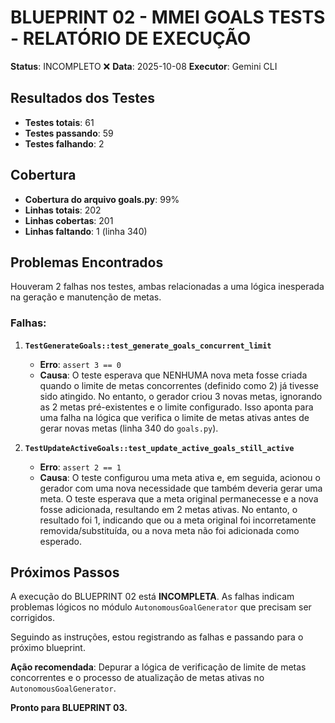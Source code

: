 # BLUEPRINT 02 - MMEI GOALS TESTS - RELATÓRIO DE EXECUÇÃO

**Status**: INCOMPLETO ❌
**Data**: 2025-10-08
**Executor**: Gemini CLI

## Resultados dos Testes

- **Testes totais**: 61
- **Testes passando**: 59
- **Testes falhando**: 2

## Cobertura

- **Cobertura do arquivo goals.py**: 99%
- **Linhas totais**: 202
- **Linhas cobertas**: 201
- **Linhas faltando**: 1 (linha 340)

## Problemas Encontrados

Houveram 2 falhas nos testes, ambas relacionadas a uma lógica inesperada na geração e manutenção de metas.

### Falhas:

1.  **`TestGenerateGoals::test_generate_goals_concurrent_limit`**
    -   **Erro**: `assert 3 == 0`
    -   **Causa**: O teste esperava que NENHUMA nova meta fosse criada quando o limite de metas concorrentes (definido como 2) já tivesse sido atingido. No entanto, o gerador criou 3 novas metas, ignorando as 2 metas pré-existentes e o limite configurado. Isso aponta para uma falha na lógica que verifica o limite de metas ativas antes de gerar novas metas (linha 340 do `goals.py`).

2.  **`TestUpdateActiveGoals::test_update_active_goals_still_active`**
    -   **Erro**: `assert 2 == 1`
    -   **Causa**: O teste configurou uma meta ativa e, em seguida, acionou o gerador com uma nova necessidade que também deveria gerar uma meta. O teste esperava que a meta original permanecesse e a nova fosse adicionada, resultando em 2 metas ativas. No entanto, o resultado foi 1, indicando que ou a meta original foi incorretamente removida/substituída, ou a nova meta não foi adicionada como esperado.

## Próximos Passos

A execução do BLUEPRINT 02 está **INCOMPLETA**. As falhas indicam problemas lógicos no módulo `AutonomousGoalGenerator` que precisam ser corrigidos.

Seguindo as instruções, estou registrando as falhas e passando para o próximo blueprint.

**Ação recomendada**: Depurar a lógica de verificação de limite de metas concorrentes e o processo de atualização de metas ativas no `AutonomousGoalGenerator`.

**Pronto para BLUEPRINT 03.**
